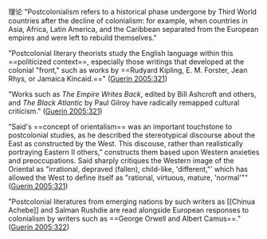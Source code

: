 理论
"Postcolonialism refers to a historical phase undergone by Third World countries after the decline of colonialism: for example, when countries in Asia, Africa, Latin America, and the Caribbean separated from the European empires and were left to rebuild themselves." 

"Postcolonial literary theorists study the English language within this ==politicized context==, especially those writings that developed at the colonial "front," such as works by ==Rudyard Kipling, E. M. Forster, Jean Rhys, or Jamaica Kincaid.==" ([Guerin 2005:321](zotero://open-pdf/library/items/5DFVY3L3?page=321))

"Works such as *The Empire Writes Back*, edited by Bill Ashcroft and others, and *The Black Atlantic* by Paul Gilroy have radically remapped cultural criticism." ([Guerin 2005:321](zotero://open-pdf/library/items/5DFVY3L3?page=321))

"Said's ==concept of orientalism== was an important touchstone to postcolonial studies, as he described the stereotypical discourse about the East as constructed by the West. This discouse, rather than realistically portraying Eastern II others," constructs them based upon Western anxieties and preoccupations. Said sharply critiques the Western image of the Oriental as "irrational, depraved (fallen), child-like, 'different,"' which has allowed the West to define itself as "rational, virtuous, mature, 'normal'"" ([Guerin 2005:321](zotero://open-pdf/library/items/5DFVY3L3?page=321))

"Postcolonial literatures from emerging nations by such writers as [[Chinua Achebe]] and Salman Rushdie are read alongside European responses to colonialism by writers such as ==George Orwell and Albert Camus==." ([Guerin 2005:322](zotero://open-pdf/library/items/5DFVY3L3?page=322))